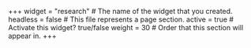 +++
widget = "research"  # The name of the widget that you created.
headless = false  # This file represents a page section.
active = true  # Activate this widget? true/false
weight = 30  # Order that this section will appear in.
+++
